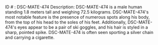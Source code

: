 ID # : DSC-MATE-474
Description: DSC-MATE-474 is a male human standing 1.8 meters tall and weighing 72.5 kilograms. DSC-MATE-474's most notable feature is the presence of numerous spots along his body, from the top of his head to the soles of his feet. Additionally, DSC-MATE-474's eyes appear to be a pair of ski goggles, and his hair is styled in a sharp, pointed spike. DSC-MATE-474 is often seen sporting a silver chain and carrying a cigarette.